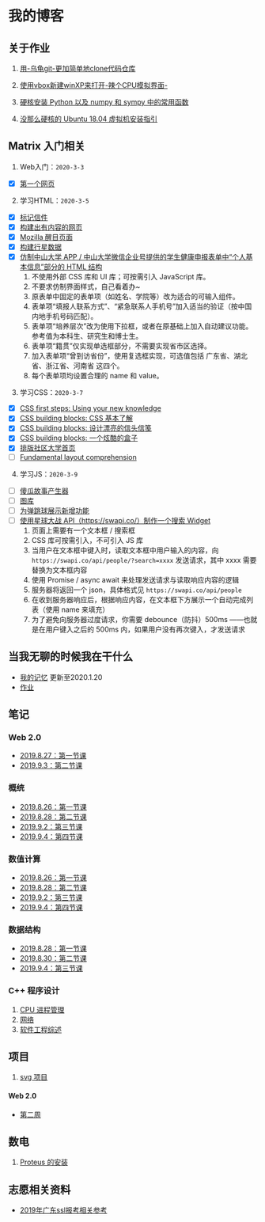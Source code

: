 # 我的博客

## 关于作业

1. <a href="001(forlab01">用-乌龟git-更加简单地clone代码仓库</a>

2. <a href="002(forlab07">使用vbox新建winXP来打开-辣个CPU模拟界面-</a>

3. <a href="003(forlab10">硬核安装 Python 以及 numpy 和 sympy 中的常用函数</a>

4. <a href="004(forlab15">没那么硬核的 Ubuntu 18.04 虚拟机安装指引</a>

## Matrix 入门相关

1. Web入门：`2020-3-3`
  - [X] [第一个网页](./work/matrix/001/tmnt.html)
2. 学习HTML：`2020-3-5`
  - [X] [标记信件](./work/matrix/002/001/letter.html)
  - [X] [构建出有内容的网页](./work/matrix/002/002/index.html)
  - [X] [Mozilla 醒目页面](./work/matrix/002/003/index.html)
  - [X] [构建行星数据](./work/matrix/002/004/blank-template.html)
  - [X] [仿制中山大学 APP / 中山大学微信企业号提供的学生健康申报表单中“个人基本信息”部分的 HTML 结构](./work/matrix/002/005/index.html)
     1. 不使用外部 CSS 库和 UI 库；可按需引入 JavaScript 库。
     2. 不要求仿制界面样式，自己看着办~
     3. 原表单中固定的表单项（如姓名、学院等）改为适合的可输入组件。
     4. 表单项“填报人联系方式”、“紧急联系人手机号”加入适当的验证（按中国内地手机号码匹配）。
     5. 表单项“培养层次”改为使用下拉框，或者在原基础上加入自动建议功能。参考值为本科生、研究生和博士生。
     6. 表单项“籍贯”仅实现单选框部分，不需要实现省市区选择。
     7. 加入表单项“曾到访省份”，使用复选框实现，可选值包括 广东省、湖北省、浙江省、河南省 这四个。
     8. 每个表单项均设置合理的 name 和 value。
3. 学习CSS：`2020-3-7`
  - [X] [CSS first steps: Using your new knowledge](./work/matrix/003/001/index.html)
  - [X] [CSS building blocks: CSS 基本了解](./work/matrix/003/002/index.html)
  - [X] [CSS building blocks: 设计漂亮的信头信笺](./work/matrix/003/003/index.html)
  - [X] [CSS building blocks: 一个炫酷的盒子](./work/matrix/003/004/index.html)
  - [X] [排版社区大学首页](./work/matrrix/003/../../matrix/002/005/index.html)
  - [ ] [Fundamental layout comprehension](https://developer.mozilla.org/en-US/docs/Learn/CSS/CSS_layout/Fundamental_Layout_Comprehension)
4. 学习JS：`2020-3-9`
  - [ ] [傻瓜故事产生器](https://developer.mozilla.org/zh-CN/docs/Learn/JavaScript/First_steps/Silly_story_generator)
  - [ ] [图库](https://developer.mozilla.org/zh-CN/docs/Learn/JavaScript/Building_blocks/Image_gallery)
  - [ ] [为弹跳球展示新增功能](https://developer.mozilla.org/zh-CN/docs/Learn/JavaScript/Objects/Adding_bouncing_balls_features)
  - [ ] [使用星球大战 API（https://swapi.co/）制作一个搜索 Widget](https://swapi.co/api/people/)
     1. 页面上需要有一个文本框 / 搜索框
     2. CSS 库可按需引入，不可引入 JS 库
     3. 当用户在文本框中键入时，读取文本框中用户输入的内容，向 `https://swapi.co/api/people/?search=xxxx` 发送请求，其中 xxxx 需要替换为文本框内容
     4. 使用 Promise / async await 来处理发送请求与读取响应内容的逻辑
     5. 服务器将返回一个 json，具体格式见 `https://swapi.co/api/people`
     6. 在收到服务器响应后，根据响应内容，在文本框下方展示一个自动完成列表（使用 name 来填充）
     7. 为了避免向服务器过度请求，你需要 debounce（防抖）500ms ——也就是在用户键入之后的 500ms 内，如果用户没有再次键入，才发送请求

## 当我无聊的时候我在干什么

- [我的记忆](data/000) 更新至2020.1.20
- [作业](data/homework)


## 笔记

### Web 2.0

- [2019.8.27：第一节课](note/web2.0/2019.8.27)
- [2019.9.3：第二节课](note/web2.0/2019.9.3/note)

### 概统

- [2019.8.26：第一节课](note/概统/2019.8.26)
- [2019.8.28：第二节课](note/概统/2019.8.28)
- [2019.9.2：第三节课](note/概统/2019.9.2)
- [2019.9.4：第四节课](note/概统/2019.9.4/note)

### 数值计算

- [2019.8.26：第一节课](note/数值计算方法/2019.8.26)
- [2019.8.28：第二节课](note/数值计算方法/2019.8.26)
- [2019.9.2：第三节课](note/数值计算方法/2019.9.2/note)
- [2019.9.4：第四节课](note/数值计算方法/2019.9.4/note)

### 数据结构

- [2019.8.28：第一节课](note/数据结构/2019.8.28)
- [2019.8.30：第二节课](note/数据结构/2019.8.30)
- [2019.9.4：第三节课](note/数据结构/2019.9.4)

### C++ 程序设计

1. <a href="note/CPUmanagement">CPU 进程管理</a>
2. <a href="note/Network_and_WWW">网络</a>
3. <a href="note/SEreview">软件工程综述</a>

## 项目

1. <a href="work/svg/readme"> svg 项目</a>

#### Web 2.0

- <a href="work/Web/001/pie.html" target="_blank">第二周</a>

## 数电

1. <a href="DigitalFundamentals/proteus"> Proteus 的安装 </a>

## 志愿相关资料

- <a href="gaokao/2019年">2019年广东ssl报考相关参考</a>
